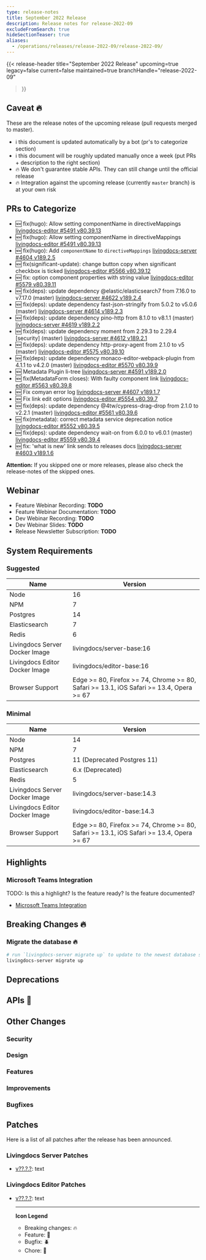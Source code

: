 ```yaml
---
type: release-notes
title: September 2022 Release
description: Release notes for release-2022-09
excludeFromSearch: true
hideSectionTeaser: true
aliases:
  - /operations/releases/release-2022-09/release-2022-09/
---
```


{{< release-header
  title="September 2022 Release"
  upcoming=true
  legacy=false
  current=false
  maintained=true
  branchHandle="release-2022-09"
>}}

## Caveat :fire:

These are the release notes of the upcoming release (pull requests merged to master).

- :information_source: this document is updated automatically by a bot (pr's to categorize section)
- :information_source: this document will be roughly updated manually once a week (put PRs + description to the right section)
- :fire: We don't guarantee stable APIs. They can still change until the official release
- :fire: Integration against the upcoming release (currently `master` branch) is at your own risk

## PRs to Categorize
* :new: fix(hugo): Allow setting componentName in directiveMappings [livingdocs-editor #5491 v80.39.13](https://github.com/livingdocsIO/livingdocs-editor/pull/5491)
* :new: fix(hugo): Allow setting componentName in directiveMappings [livingdocs-editor #5491 v80.39.13](https://github.com/livingdocsIO/livingdocs-editor/pull/5491)
* :new: fix(hugo): Add `componentName` to `directiveMappings` [livingdocs-server #4604 v189.2.5](https://github.com/livingdocsIO/livingdocs-server/pull/4604)
* :new: fix(significant-update): change button copy when significant checkbox is ticked [livingdocs-editor #5566 v80.39.12](https://github.com/livingdocsIO/livingdocs-editor/pull/5566)
* :new: fix: option component properties with string value [livingdocs-editor #5579 v80.39.11](https://github.com/livingdocsIO/livingdocs-editor/pull/5579)
* :new: fix(deps): update dependency @elastic/elasticsearch7 from 7.16.0 to v7.17.0 (master) [livingdocs-server #4622 v189.2.4](https://github.com/livingdocsIO/livingdocs-server/pull/4622)
* :new: fix(deps): update dependency fast-json-stringify from 5.0.2 to v5.0.6 (master) [livingdocs-server #4614 v189.2.3](https://github.com/livingdocsIO/livingdocs-server/pull/4614)
* :new: fix(deps): update dependency pino-http from 8.1.0 to v8.1.1 (master) [livingdocs-server #4619 v189.2.2](https://github.com/livingdocsIO/livingdocs-server/pull/4619)
* :new: fix(deps): update dependency moment from 2.29.3 to 2.29.4 [security] (master) [livingdocs-server #4612 v189.2.1](https://github.com/livingdocsIO/livingdocs-server/pull/4612)
* :new: fix(deps): update dependency http-proxy-agent from 2.1.0 to v5 (master) [livingdocs-editor #5575 v80.39.10](https://github.com/livingdocsIO/livingdocs-editor/pull/5575)
* :new: fix(deps): update dependency monaco-editor-webpack-plugin from 4.1.1 to v4.2.0 (master) [livingdocs-editor #5570 v80.39.9](https://github.com/livingdocsIO/livingdocs-editor/pull/5570)
* :new: Metadata Plugin li-tree [livingdocs-server #4591 v189.2.0](https://github.com/livingdocsIO/livingdocs-server/pull/4591)
* :new: fix(MetadataForm closes): With faulty component link [livingdocs-editor #5563 v80.39.8](https://github.com/livingdocsIO/livingdocs-editor/pull/5563)
* :new: Fix comyan error log [livingdocs-server #4607 v189.1.7](https://github.com/livingdocsIO/livingdocs-server/pull/4607)
* :new: Fix link edit options [livingdocs-editor #5554 v80.39.7](https://github.com/livingdocsIO/livingdocs-editor/pull/5554)
* :new: fix(deps): update dependency @4tw/cypress-drag-drop from 2.1.0 to v2.2.1 (master) [livingdocs-editor #5561 v80.39.6](https://github.com/livingdocsIO/livingdocs-editor/pull/5561)
* :new: fix(metadata): correct metadata service deprecation notice [livingdocs-editor #5552 v80.39.5](https://github.com/livingdocsIO/livingdocs-editor/pull/5552)
* :new: fix(deps): update dependency wait-on from 6.0.0 to v6.0.1 (master) [livingdocs-editor #5559 v80.39.4](https://github.com/livingdocsIO/livingdocs-editor/pull/5559)
* :new: fix: 'what is new' link sends to releases docs [livingdocs-server #4603 v189.1.6](https://github.com/livingdocsIO/livingdocs-server/pull/4603)


**Attention:** If you skipped one or more releases, please also check the release-notes of the skipped ones.

## Webinar

* Feature Webinar Recording: **TODO**
* Feature Webinar Documentation: **TODO**
* Dev Webinar Recording: **TODO**
* Dev Webinar Slides: **TODO**
* Release Newsletter Subscription: **TODO**

## System Requirements

### Suggested
|Name|Version|
|-|-|
|Node|16|
|NPM|7|
|Postgres|14|
|Elasticsearch|7|
|Redis|6|
|Livingdocs Server Docker Image|livingdocs/server-base:16|
|Livingdocs Editor Docker Image|livingdocs/editor-base:16|
|Browser Support|Edge >= 80, Firefox >= 74, Chrome >= 80, Safari >= 13.1, iOS Safari >= 13.4, Opera >= 67|

### Minimal
|Name|Version|
|-|-|
|Node|14|
|NPM|7|
|Postgres|11 (Deprecated Postgres 11)|
|Elasticsearch|6.x (Deprecated)|
|Redis|5|
|Livingdocs Server Docker Image|livingdocs/server-base:14.3|
|Livingdocs Editor Docker Image|livingdocs/editor-base:14.3|
|Browser Support|Edge >= 80, Firefox >= 74, Chrome >= 80, Safari >= 13.1, iOS Safari >= 13.4, Opera >= 67|


## Highlights

### Microsoft Teams Integration

TODO: Is this a highlight? Is the feature ready? Is the feature documented?

* [Microsoft Teams Integration](https://github.com/livingdocsIO/livingdocs-server/pull/4408)

## Breaking Changes :fire:

### Migrate the database :fire:

```sh
# run `livingdocs-server migrate up` to update to the newest database scheme
livingdocs-server migrate up
```

## Deprecations

## APIs :gift:

## Other Changes

### Security

### Design

### Features

### Improvements

### Bugfixes

## Patches

Here is a list of all patches after the release has been announced.

### Livingdocs Server Patches
- [v??.?.?](https://github.com/livingdocsIO/livingdocs-server/releases/tag/v??.?.?): text

### Livingdocs Editor Patches
- [v??.?.?](https://github.com/livingdocsIO/livingdocs-editor/releases/tag/v??.?.?): text

  ---
  **Icon Legend**
  * Breaking changes: :fire:
  * Feature: :gift:
  * Bugfix: :beetle:
  * Chore: :wrench:
